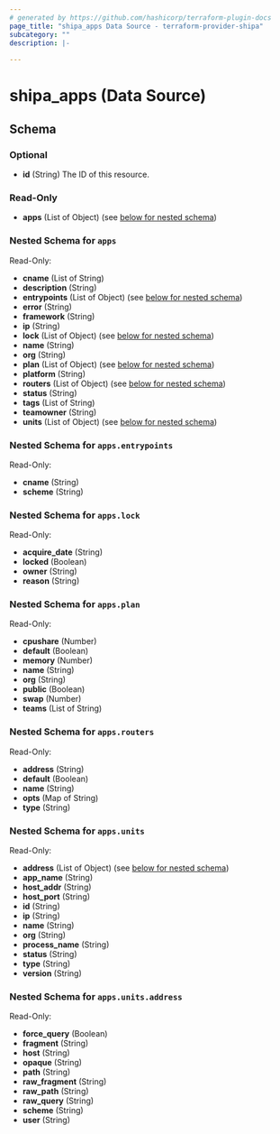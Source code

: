 ```yaml
---
# generated by https://github.com/hashicorp/terraform-plugin-docs
page_title: "shipa_apps Data Source - terraform-provider-shipa"
subcategory: ""
description: |-
  
---
```


# shipa_apps (Data Source)





<!-- schema generated by tfplugindocs -->
## Schema

### Optional

- **id** (String) The ID of this resource.

### Read-Only

- **apps** (List of Object) (see [below for nested schema](#nestedatt--apps))

<a id="nestedatt--apps"></a>
### Nested Schema for `apps`

Read-Only:

- **cname** (List of String)
- **description** (String)
- **entrypoints** (List of Object) (see [below for nested schema](#nestedobjatt--apps--entrypoints))
- **error** (String)
- **framework** (String)
- **ip** (String)
- **lock** (List of Object) (see [below for nested schema](#nestedobjatt--apps--lock))
- **name** (String)
- **org** (String)
- **plan** (List of Object) (see [below for nested schema](#nestedobjatt--apps--plan))
- **platform** (String)
- **routers** (List of Object) (see [below for nested schema](#nestedobjatt--apps--routers))
- **status** (String)
- **tags** (List of String)
- **teamowner** (String)
- **units** (List of Object) (see [below for nested schema](#nestedobjatt--apps--units))

<a id="nestedobjatt--apps--entrypoints"></a>
### Nested Schema for `apps.entrypoints`

Read-Only:

- **cname** (String)
- **scheme** (String)


<a id="nestedobjatt--apps--lock"></a>
### Nested Schema for `apps.lock`

Read-Only:

- **acquire_date** (String)
- **locked** (Boolean)
- **owner** (String)
- **reason** (String)


<a id="nestedobjatt--apps--plan"></a>
### Nested Schema for `apps.plan`

Read-Only:

- **cpushare** (Number)
- **default** (Boolean)
- **memory** (Number)
- **name** (String)
- **org** (String)
- **public** (Boolean)
- **swap** (Number)
- **teams** (List of String)


<a id="nestedobjatt--apps--routers"></a>
### Nested Schema for `apps.routers`

Read-Only:

- **address** (String)
- **default** (Boolean)
- **name** (String)
- **opts** (Map of String)
- **type** (String)


<a id="nestedobjatt--apps--units"></a>
### Nested Schema for `apps.units`

Read-Only:

- **address** (List of Object) (see [below for nested schema](#nestedobjatt--apps--units--address))
- **app_name** (String)
- **host_addr** (String)
- **host_port** (String)
- **id** (String)
- **ip** (String)
- **name** (String)
- **org** (String)
- **process_name** (String)
- **status** (String)
- **type** (String)
- **version** (String)

<a id="nestedobjatt--apps--units--address"></a>
### Nested Schema for `apps.units.address`

Read-Only:

- **force_query** (Boolean)
- **fragment** (String)
- **host** (String)
- **opaque** (String)
- **path** (String)
- **raw_fragment** (String)
- **raw_path** (String)
- **raw_query** (String)
- **scheme** (String)
- **user** (String)


